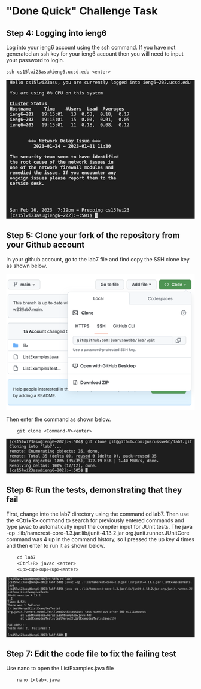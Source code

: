 # "Done Quick" Challenge Task

## Step 4: Logging into ieng6

Log into your ieng6 account using the ssh command. If you have not generated an ssh key for your ieng6 account then you will need to input your password to login.

    ssh cs15lwi23asu@ieng6.ucsd.edu <enter>

![Image](loggedIn.png)


## Step 5: Clone your fork of the repository from your Github account

In your github account, go to the lab7 file and find copy the SSH clone key as shown below.

![Image](cloneURL.png)

Then enter the command as shown below. 

        git clone <Command-V><enter>
        
![Image](cloned.png)

## Step 6: Run the tests, demonstrating that they fail

First, change into the lab7 directory using the command cd lab7. Then use the <Ctrl+R> command to search for previously entered commands and type javac to automatically input the compiler input for JUnit tests. The java -cp .:lib/hamcrest-core-1.3.jar:lib/junit-4.13.2.jar org.junit.runner.JUnitCore command was 4 up in the command history, so I pressed the up key 4 times and then enter to run it as shown below. 

        cd lab7
        <Ctrl+R> javac <enter>
        <up><up><up><up><enter>

![Image](testFail.png)

## Step 7: Edit the code file to fix the failing test

Use nano to open the ListExamples.java file

        nano L<tab>.java


        



